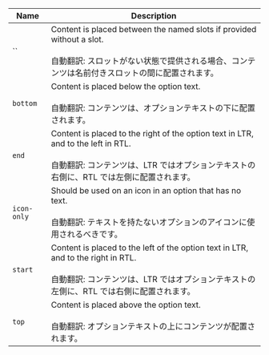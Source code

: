 | Name        | Description                                                                                                                                                                           |
| ----------- | ------------------------------------------------------------------------------------------------------------------------------------------------------------------------------------- |
| ``          | Content is placed between the named slots if provided without a slot.<br /><br />自動翻訳: スロットがない状態で提供される場合、コンテンツは名前付きスロットの間に配置されます。       |
| `bottom`    | Content is placed below the option text.<br /><br />自動翻訳: コンテンツは、オプションテキストの下に配置されます。                                                                    |
| `end`       | Content is placed to the right of the option text in LTR, and to the left in RTL.<br /><br />自動翻訳: コンテンツは、LTR ではオプションテキストの右側に、RTL では左側に配置されます。 |
| `icon-only` | Should be used on an icon in an option that has no text.<br /><br />自動翻訳: テキストを持たないオプションのアイコンに使用されるべきです。                                            |
| `start`     | Content is placed to the left of the option text in LTR, and to the right in RTL.<br /><br />自動翻訳: コンテンツは、LTR ではオプションテキストの左側に、RTL では右側に配置されます。 |
| `top`       | Content is placed above the option text.<br /><br />自動翻訳: オプションテキストの上にコンテンツが配置されます。                                                                      |
